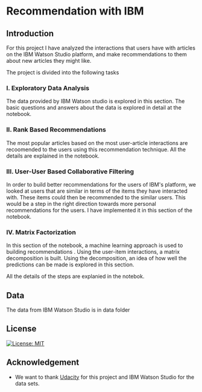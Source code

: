 # Recommendation with IBM

## Introduction

For this project I have analyzed the interactions that users have with articles on the IBM Watson Studio platform, and make recommendations to them about new articles they might like.

The project is divided into the following tasks

### I. Exploratory Data Analysis

The data provided by IBM Watson studio is explored in this section. The basic questions and answers about the data is explored in detail at the notebook.

### II. Rank Based Recommendations

The most popular articles based on the most user-article interactions are recoomended to the users using this recommendation technique. All the details are explained in the notebook.

### III. User-User Based Collaborative Filtering

In order to build better recommendations for the users of IBM's platform, we looked at users that are similar in terms of the items they have interacted with. These items could then be recommended to the similar users. This would be a step in the right direction towards more personal recommendations for the users. I have implemented it in this section of the notebook.

### IV. Matrix Factorization

In this section of the notebook, a machine learning approach is used to building recommendations . Using the user-item interactions, a matrix decomposition is built. Using the decomposition, an idea of how well the predictions can be made is explored in this section.

All the details of the steps are explanied in the notebok. 

## Data

The data from IBM Watson Studio is in data folder

## License
[![License: MIT](https://img.shields.io/badge/License-MIT-yellow.svg)](https://opensource.org/licenses/MIT)


## Acknowledgement
* We want to thank [Udacity](https://www.udacity.com/) for this project and IBM Watson Studio for the data sets.

